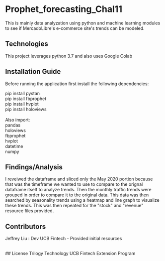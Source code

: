 # Prophet_forecasting_Chal11

This is mainly data analyzation using python and machine learning modules to see if MercadoLibre's e-commerce site's trends can be modeled. 
<br />

## Technologies

This project leverages python 3.7 and also uses Google Colab
<br />


## Installation Guide

Before running the application first install the following dependencies: <br />

pip install pystan<br />
pip install fbprophet<br />
pip install hvplot<br />
pip install holoviews<br />
<br />
Also import:<br />
pandas<br />
holoviews<br />
fbprophet<br />
hvplot<br />
datetime<br />
numpy<br />

## Findings/Analysis 
I reveiwed the dataframe and sliced only the May 2020 portion because that was the timeframe we wanted to use to compare to the orignal dataframe itself to analyze trends. Then the monthly traffic trends were grouped in order to compare it to the original data. This data was then searched by seasonality trends using a heatmap and line graph to visualize these trends. This was then repeated for the "stock" and "revenue" resource files provided. 
<br />

## Contributors

Jeffrey Liu : Dev
UCB Fintech - Provided initial resources

<br />
## License
Trilogy Technology 
UCB Fintech Extension Program



